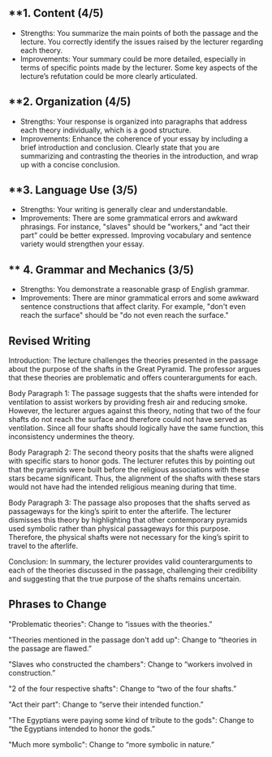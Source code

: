 ## **1. Content (4/5)

* Strengths: You summarize the main points of both the passage and the lecture. You correctly identify the issues raised by the lecturer regarding each theory.
* Improvements: Your summary could be more detailed, especially in terms of specific points made by the lecturer. Some key aspects of the lecture’s refutation could be more clearly articulated.
## **2. Organization (4/5)

* Strengths: Your response is organized into paragraphs that address each theory individually, which is a good structure.
* Improvements: Enhance the coherence of your essay by including a brief introduction and conclusion. Clearly state that you are summarizing and contrasting the theories in the introduction, and wrap up with a concise conclusion.
## **3. Language Use (3/5)

* Strengths: Your writing is generally clear and understandable.
* Improvements: There are some grammatical errors and awkward phrasings. For instance, "slaves" should be "workers," and “act their part” could be better expressed. Improving vocabulary and sentence variety would strengthen your essay.
## ** 4. Grammar and Mechanics (3/5)

* Strengths: You demonstrate a reasonable grasp of English grammar.
* Improvements: There are minor grammatical errors and some awkward sentence constructions that affect clarity. For example, "don't even reach the surface" should be "do not even reach the surface."

## Revised Writing
Introduction:
The lecture challenges the theories presented in the passage about the purpose of the shafts in the Great Pyramid. The professor argues that these theories are problematic and offers counterarguments for each.

Body Paragraph 1:
The passage suggests that the shafts were intended for ventilation to assist workers by providing fresh air and reducing smoke. However, the lecturer argues against this theory, noting that two of the four shafts do not reach the surface and therefore could not have served as ventilation. Since all four shafts should logically have the same function, this inconsistency undermines the theory.

Body Paragraph 2:
The second theory posits that the shafts were aligned with specific stars to honor gods. The lecturer refutes this by pointing out that the pyramids were built before the religious associations with these stars became significant. Thus, the alignment of the shafts with these stars would not have had the intended religious meaning during that time.

Body Paragraph 3:
The passage also proposes that the shafts served as passageways for the king’s spirit to enter the afterlife. The lecturer dismisses this theory by highlighting that other contemporary pyramids used symbolic rather than physical passageways for this purpose. Therefore, the physical shafts were not necessary for the king’s spirit to travel to the afterlife.

Conclusion:
In summary, the lecturer provides valid counterarguments to each of the theories discussed in the passage, challenging their credibility and suggesting that the true purpose of the shafts remains uncertain.

## Phrases to Change
"Problematic theories": Change to “issues with the theories.”

"Theories mentioned in the passage don't add up": Change to “theories in the passage are flawed.”

"Slaves who constructed the chambers": Change to “workers involved in construction.”

"2 of the four respective shafts": Change to “two of the four shafts.”

"Act their part": Change to “serve their intended function.”

"The Egyptians were paying some kind of tribute to the gods": Change to “the Egyptians intended to honor the gods.”

"Much more symbolic": Change to “more symbolic in nature.”